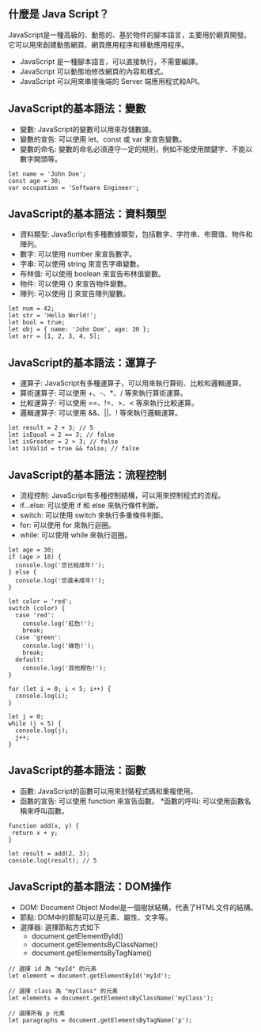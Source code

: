## 什麼是 Java Script？

JavaScript是一種高級的、動態的、基於物件的腳本語言，主要用於網頁開發。它可以用來創建動態網頁、網頁應用程序和移動應用程序。

* JavaScript 是一種腳本語言，可以直接執行，不需要編譯。
* JavaScript 可以動態地修改網頁的內容和樣式。
* JavaScript 可以用來串接後端的 Server 端應用程式和API。

## JavaScript的基本語法：變數

* 變數: JavaScript的變數可以用來存儲數據。
* 變數的宣告: 可以使用 let、const 或 var 來宣告變數。
* 變數的命名: 變數的命名必須遵守一定的規則，例如不能使用關鍵字、不能以數字開頭等。

```JS
let name = 'John Doe';
const age = 30;
var occupation = 'Software Engineer';
```

## JavaScript的基本語法：資料類型

* 資料類型: JavaScript有多種數據類型，包括數字、字符串、布爾值、物件和陣列。
* 數字: 可以使用 number 來宣告數字。
* 字串: 可以使用 string 來宣告字串變數。
* 布林值: 可以使用 boolean 來宣告布林值變數。
* 物件: 可以使用 {} 來宣告物件變數。
* 陣列: 可以使用 [] 來宣告陣列變數。

```JS
let num = 42;
let str = 'Hello World!';
let bool = true;
let obj = { name: 'John Doe', age: 30 };
let arr = [1, 2, 3, 4, 5];
```

## JavaScript的基本語法：運算子

* 運算子: JavaScript有多種運算子，可以用來執行算術、比較和邏輯運算。
* 算術運算子: 可以使用 +、-、*、/ 等來執行算術運算。
* 比較運算子: 可以使用 ==、!=、>、< 等來執行比較運算。
* 邏輯運算子: 可以使用 &&、||、! 等來執行邏輯運算。

``` JS
let result = 2 + 3; // 5
let isEqual = 2 == 3; // false
let isGreater = 2 > 3; // false
let isValid = true && false; // false
```

## JavaScript的基本語法：流程控制

* 流程控制: JavaScript有多種控制結構，可以用來控制程式的流程。
* if...else: 可以使用 if 和 else 來執行條件判斷。
* switch: 可以使用 switch 來執行多重條件判斷。
* for: 可以使用 for 來執行迴圈。
* while: 可以使用 while 來執行迴圈。

``` JS
let age = 30;
if (age > 18) {
  console.log('您已經成年!');
} else {
  console.log('您還未成年!');
}

let color = 'red';
switch (color) {
  case 'red':
    console.log('紅色!');
    break;
  case 'green':
    console.log('綠色!');
    break;
  default:
    console.log('其他顏色!');
}

for (let i = 0; i < 5; i++) {
  console.log(i);
}

let j = 0;
while (j < 5) {
  console.log(j);
  j++;
}
```

## JavaScript的基本語法：函數

* 函數: JavaScript的函數可以用來封裝程式碼和重複使用。
* 函數的宣告: 可以使用 function 來宣告函數。
 *函數的呼叫: 可以使用函數名稱來呼叫函數。

 ``` JS
function add(x, y) {
  return x + y;
}

let result = add(2, 3);
console.log(result); // 5
 ```

 ## JavaScript的基本語法：DOM操作

* DOM: Document Object Model是一個樹狀結構，代表了HTML文件的結構。
* 節點: DOM中的節點可以是元素、屬性、文字等。
* 選擇器: 選擇節點方式如下
  * document.getElementById()
  * document.getElementsByClassName()
  * document.getElementsByTagName()

``` JS
// 選擇 id 為 "myId" 的元素
let element = document.getElementById('myId');

// 選擇 class 為 "myClass" 的元素
let elements = document.getElementsByClassName('myClass');

// 選擇所有 p 元素
let paragraphs = document.getElementsByTagName('p');
```